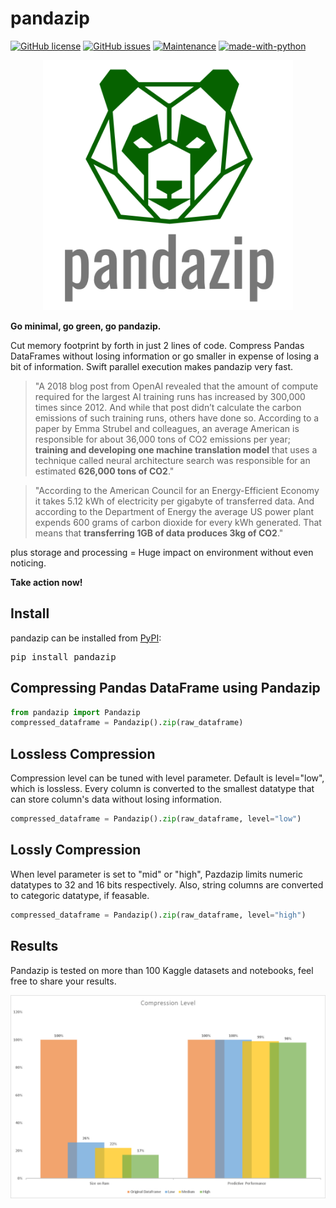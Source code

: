 # pandazip
[![GitHub license](https://img.shields.io/github/license/Naereen/StrapDown.js.svg)](https://github.com/Naereen/StrapDown.js/blob/master/LICENSE)
[![GitHub issues](https://img.shields.io/github/issues/Naereen/StrapDown.js.svg)](https://GitHub.com/Naereen/StrapDown.js/issues/)
[![Maintenance](https://img.shields.io/badge/Maintained%3F-yes-green.svg)](https://GitHub.com/Naereen/StrapDown.js/graphs/commit-activity)
[![made-with-python](https://img.shields.io/badge/Made%20with-Python-1f425f.svg)](https://www.python.org/)



<p align="center">
  <img src="https://github.com/meetyildiz/pandazip/blob/master/logo.png?raw=true" width="400" />
</p>

**Go minimal, go green, go pandazip.**


Cut memory footprint by forth in just 2 lines of code. 
Compress Pandas DataFrames without losing information or go smaller in expense of losing a bit of information.
Swift parallel execution makes pandazip very fast.


> "A 2018 blog post from OpenAI revealed that the amount of compute required for the largest AI training runs has increased by 300,000 times since 2012. And while that post didn’t calculate the carbon emissions of such training runs, others have done so. According to a paper by Emma Strubel and colleagues, an average American is responsible for about 36,000 tons of CO2 emissions per year; **training and developing one machine translation model** that uses a technique called neural architecture search was responsible for an estimated **626,000 tons of CO2**."

> "According to the American Council for an Energy-Efficient Economy it takes 5.12 kWh of electricity per gigabyte of transferred data. And according to the Department of Energy the average US power plant expends 600 grams of carbon dioxide for every kWh generated. That means that **transferring 1GB of data produces 3kg of CO2**."

plus storage and processing  = Huge impact on environment without even noticing.

**Take action now!**

## Install

pandazip can be installed from [PyPI](https://pypi.org/project/pandazip/):

<pre>
pip install pandazip
</pre>

## Compressing Pandas DataFrame using Pandazip

```python
from pandazip import Pandazip
compressed_dataframe = Pandazip().zip(raw_dataframe)
```

## Lossless Compression

Compression level can be tuned with level parameter. Default is level="low", which is lossless. Every column is converted to the smallest datatype that can store column's data without losing information.

```python
compressed_dataframe = Pandazip().zip(raw_dataframe, level="low")
```

## Lossly Compression

When level parameter is set to "mid" or "high", Pazdazip limits numeric datatypes to 32 and 16 bits respectively. Also, string columns are converted to categoric datatype, if feasable.

```python
compressed_dataframe = Pandazip().zip(raw_dataframe, level="high")
```

## Results

Pandazip is tested on more than 100 Kaggle datasets and notebooks, feel free to share your results.

<p align="center">
  <img src="https://github.com/meetyildiz/pandazip/blob/master/pandazip results.png?raw=true" width="800" />
</p>


